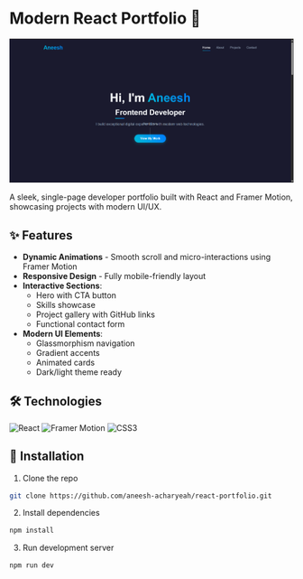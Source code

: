 # Modern React Portfolio 🚀

![Portfolio Screenshot](https://github.com/aneesh-acharyeah/react-portfolio/blob/main/1.png) 

A sleek, single-page developer portfolio built with React and Framer Motion, showcasing projects with modern UI/UX.

## ✨ Features

- **Dynamic Animations** - Smooth scroll and micro-interactions using Framer Motion
- **Responsive Design** - Fully mobile-friendly layout
- **Interactive Sections**:
  - Hero with CTA button
  - Skills showcase
  - Project gallery with GitHub links
  - Functional contact form
- **Modern UI Elements**:
  - Glassmorphism navigation
  - Gradient accents
  - Animated cards
  - Dark/light theme ready

## 🛠 Technologies

![React](https://img.shields.io/badge/-React-61DAFB?logo=react&logoColor=white)
![Framer Motion](https://img.shields.io/badge/-Framer%20Motion-0055FF?logo=framer&logoColor=white)
![CSS3](https://img.shields.io/badge/-CSS3-1572B6?logo=css3&logoColor=white)

## 🚀 Installation

1. Clone the repo
```bash
git clone https://github.com/aneesh-acharyeah/react-portfolio.git
```
2. Install dependencies
```bash
npm install
```
3. Run development server
```bash
npm run dev
```


